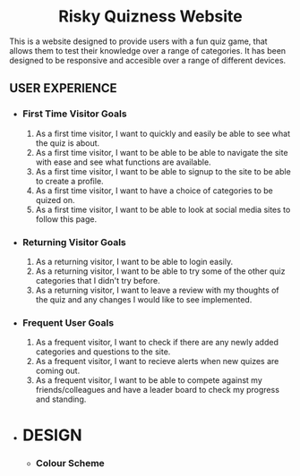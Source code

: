 <h1 align="center">Risky Quizness Website</h1>

This is a website designed to provide users with a fun quiz game, that allows them to test their knowledge over a range of categories.
It has been designed to be responsive and accesible over a range of different devices.

## USER EXPERIENCE 

- ### First Time Visitor Goals
    1. As a first time visitor, I want to quickly and easily be able to see what the quiz is about. 
    2. As a first time visitor, I want to be able to be able to navigate the site with ease and see what functions are available. 
    3. As a first time visitor, I want to be able to signup to the site to be able to create a profile. 
    4. As a first time visitor, I want to have a choice of categories to be quized on. 
    5. As a first time visitor, I want to be able to look at social media sites to follow this page. 

- ### Returning Visitor Goals 
    1. As a returning visitor, I want to be able to login easily. 
    2. As a returning visitor, I want to be able to try some of the other quiz categories that I didn't try before. 
    3. As a returning visitor, I want to leave a review with my thoughts of the quiz and any changes I would like to see implemented. 

- ### Frequent User Goals
    1. As a frequent visitor, I want to check if there are any newly added categories and questions to the site.
    2. As a frequent visitor, I want to recieve alerts when new quizes are coming out.
    3. As a frequent visitor, I want to be able to compete against my friends/colleagues and have a leader board to check my progress and standing. 

- # DESIGN 
    
    - ### Colour Scheme